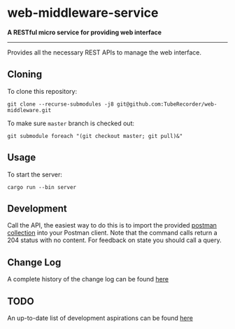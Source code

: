 # web-middleware-service

**A RESTful micro service for providing web interface**

---

Provides all the necessary REST APIs to manage the web interface.

## Cloning

To clone this repository:

    git clone --recurse-submodules -j8 git@github.com:TubeRecorder/web-middleware.git

To make sure `master` branch is checked out:

    git submodule foreach "(git checkout master; git pull)&"

## Usage

To start the server:

    cargo run --bin server

## Development

Call the API, the easiest way to do this is to import
the provided [postman collection](postman_collection.json)
into your Postman client.
Note that the command calls return a 204 status with no content.
For feedback on state you should call a query.

## Change Log

A complete history of the change log can be found [here](./ChangeLog.md)

## TODO

An up-to-date list of development aspirations can be found [here](./TODO.md)
